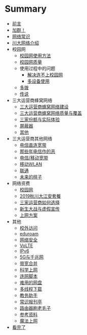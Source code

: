 # Summary

* [前言](README.md)
* [加群！](1/加群.md)
* [网络常识](2/网络常识.md)
* [川大网络介绍](3/川大网络介绍.md)
* 校园网
    * [校园网使用方法](4/校园网使用方法.md)
    * [校园网质量](4/校园网质量.md)
    * 使用过程中的问题
        * [解决连不上校园网](4/无法弹出认证界面.md)
        * [多设备使用](4/多设备使用.md)
    * [多拨](4/多拨.md)
    * [传说](4/传说.md)
* 三大运营商蜂窝网络
    * [三大运营商蜂窝网络建设](5/三大运营商蜂窝网络建设.md)
    * [三大运营商蜂窝网络质量与覆盖](5/三大运营商蜂窝网络质量与覆盖.md)
    * [三家份额与实际体验](5/三家份额与实际体验.md)
    * [屏蔽器](5/屏蔽器.md)
    * [其他](5/其他.md)
* 三大运营商其他网络
    * [电信直连宽带](6/电信宽带.md)
    * [那些年电信作的恶](6/那些年电信作的恶.md)
    * [电信/移动宽带](6/移动宽带.md)
    * [移动WLAN](6/移动WLAN.md)
    * [联通](6/联通.md)
    * [未来的样子](6/未来的样子.md)
* 网络资费
    * [校园网](7/校园网.md)
    * [2019秋川大江安套餐](7/2019最新优惠方案.md)
    * [三家运营商如何选择](7/三家运营商.md)
    * [新生大战与虚假宣传](7/新生大战.md)
    * [上网方案](7/上网方案及成本.md)
* 其他
    * [校外访问](8/校外访问.md)
    * [eduroam](8/eduroam.md)
    * [网络安全](8/网络安全.md)
    * [VoLTE](8/VoLTE.md)
    * [IPv6](8/IPv6.md)
    * [5G与千兆网](8/5G与千兆网.md)
    * [带宽合并](8/带宽合并.md)
    * [科学上网](8/科学上网.md)
    * [连网脚本](8/连网脚本.md)
    * [难用的网盘](8/难用的网盘.md)
    * [多线程下载](8/多线程下载.md)
    * [教务助手](8/基神的脚本.md)
    * [常识报刊亭](8/常识报刊亭.md)
    * [路由器刷老毛子](8/padavan.md)
    * [参考资料](8/参考.md)
    * [魔法上网](8/egg.md)
* [看完了](9/总结.md)

